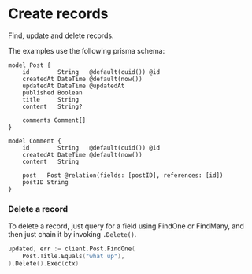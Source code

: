# Create records

Find, update and delete records.

The examples use the following prisma schema:

```prisma
model Post {
    id        String   @default(cuid()) @id
    createdAt DateTime @default(now())
    updatedAt DateTime @updatedAt
    published Boolean
    title     String
    content   String?

    comments Comment[]
}

model Comment {
    id        String   @default(cuid()) @id
    createdAt DateTime @default(now())
    content   String

    post   Post @relation(fields: [postID], references: [id])
    postID String
}
```

### Delete a record

To delete a record, just query for a field using FindOne or FindMany, and then just chain it by invoking `.Delete()`.

```go
updated, err := client.Post.FindOne(
    Post.Title.Equals("what up"),
).Delete().Exec(ctx)
```
